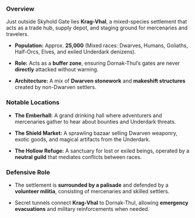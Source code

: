 ### **Overview**

Just outside Skyhold Gate lies **Krag-Vhal**, a mixed-species settlement that acts as a trade hub, supply depot, and staging ground for mercenaries and travelers.

- **Population:** Approx. **25,000** (Mixed races: Dwarves, Humans, Goliaths, Half-Orcs, Elves, and exiled Underdark denizens).
    
- **Role:** Acts as a **buffer zone**, ensuring Dornak-Thul’s gates are never **directly** attacked without warning.
    
- **Architecture:** A mix of **Dwarven stonework** and **makeshift structures** created by non-Dwarven settlers.
    

### **Notable Locations**

- **The Emberhall:** A grand drinking hall where adventurers and mercenaries gather to hear about bounties and Underdark threats.
    
- **The Shield Market:** A sprawling bazaar selling Dwarven weaponry, exotic goods, and magical artifacts from the Underdark.
    
- **The Hollow Refuge:** A sanctuary for lost or exiled beings, operated by a **neutral guild** that mediates conflicts between races.
    

### **Defensive Role**

- The settlement is **surrounded by a palisade** and defended by a **volunteer militia**, consisting of mercenaries and skilled settlers.
    
- Secret tunnels connect **Krag-Vhal** to Dornak-Thul, allowing **emergency evacuations** and military reinforcements when needed.